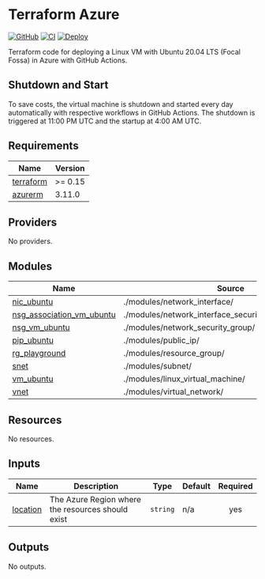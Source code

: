 # Terraform Azure

[![GitHub](https://img.shields.io/github/license/wozorio/terraform-azure)](https://github.com/wozorio/terraform-azure/blob/master/LICENSE)
[![CI](https://github.com/wozorio/terraform-azure/actions/workflows/ci.yml/badge.svg)](https://github.com/wozorio/terraform-azure/actions/workflows/ci.yml)
[![Deploy](https://github.com/wozorio/terraform-azure/actions/workflows/deploy.yml/badge.svg)](https://github.com/wozorio/terraform-azure/actions/workflows/deploy.yml)

Terraform code for deploying a Linux VM with Ubuntu 20.04 LTS (Focal Fossa) in Azure with GitHub Actions.

## Shutdown and Start

To save costs, the virtual machine is shutdown and started every day automatically with respective workflows in GitHub Actions. The shutdown is triggered at 11:00 PM UTC and the startup at 4:00 AM UTC.

<!-- BEGIN_TF_DOCS -->
## Requirements

| Name | Version |
|------|---------|
| <a name="requirement_terraform"></a> [terraform](#requirement\_terraform) | >= 0.15 |
| <a name="requirement_azurerm"></a> [azurerm](#requirement\_azurerm) | 3.11.0 |

## Providers

No providers.

## Modules

| Name | Source | Version |
|------|--------|---------|
| <a name="module_nic_ubuntu"></a> [nic\_ubuntu](#module\_nic\_ubuntu) | ./modules/network_interface/ | n/a |
| <a name="module_nsg_association_vm_ubuntu"></a> [nsg\_association\_vm\_ubuntu](#module\_nsg\_association\_vm\_ubuntu) | ./modules/network_interface_security_group_association/ | n/a |
| <a name="module_nsg_vm_ubuntu"></a> [nsg\_vm\_ubuntu](#module\_nsg\_vm\_ubuntu) | ./modules/network_security_group/ | n/a |
| <a name="module_pip_ubuntu"></a> [pip\_ubuntu](#module\_pip\_ubuntu) | ./modules/public_ip/ | n/a |
| <a name="module_rg_playground"></a> [rg\_playground](#module\_rg\_playground) | ./modules/resource_group/ | n/a |
| <a name="module_snet"></a> [snet](#module\_snet) | ./modules/subnet/ | n/a |
| <a name="module_vm_ubuntu"></a> [vm\_ubuntu](#module\_vm\_ubuntu) | ./modules/linux_virtual_machine/ | n/a |
| <a name="module_vnet"></a> [vnet](#module\_vnet) | ./modules/virtual_network/ | n/a |

## Resources

No resources.

## Inputs

| Name | Description | Type | Default | Required |
|------|-------------|------|---------|:--------:|
| <a name="input_location"></a> [location](#input\_location) | The Azure Region where the resources should exist | `string` | n/a | yes |

## Outputs

No outputs.
<!-- END_TF_DOCS -->